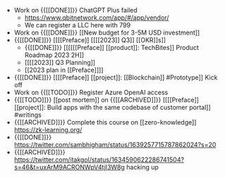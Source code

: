 - Work on {{[[DONE]]}}  ChatGPT Plus failed
    - https://www.qbitnetwork.com/app/#/app/vendor/
    - We can register a LLC here with 799
- Work on {{[[DONE]]}}  [[New budget for 3-5M USD investment]]
- {{[[DONE]]}}  [[[[Preface]] [[[[2023]] Q3]] [[OKR]]s]]
    - {{[[DONE]]}}  [[[[[[Preface]] [[product]]: TechBites]] Product Roadmap 2023 2H]]
    - [[[[2023]] Q3 Planning]]
    - [[2023 plan in [[Preface]]]]
- {{[[DONE]]}}  [[[[Preface]] [[project]]: [[Blockchain]] #Prototype]] Kick off
- Work on {{[[TODO]]}}  Register Azure OpenAI access
- {{[[TODO]]}}  [[post mortem]] on {{[[ARCHIVED]]}}  [[[[Preface]] [[project]]: Build apps with the same codebase of customer portal]] #writings
- {{[[ARCHIVED]]}}  Complete this course on [[zero-knowledge]] https://zk-learning.org/
- {{[[DONE]]}}  https://twitter.com/sambhigham/status/1639257715787862024?s=20
- {{[[ARCHIVED]]}} https://twitter.com/itakgol/status/1634590622286741504?s=46&t=uxArM9ACRONWpV4tjI3W8g hacking up
